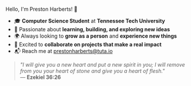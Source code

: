 Hello, I'm Preston Harberts! 👋

- 🎓 **Computer Science Student** at **Tennessee Tech University**  
- 🚀 Passionate about **learning, building, and exploring new ideas**  
- 🌍 Always looking to **grow as a person** and **experience new things**  
- 🤝 Excited to **collaborate on projects that make a real impact**  
- 📬 Reach me at [prestonharberts@tuta.io](mailto:prestonharberts@tuta.io)

> _"I will give you a new heart and put a new spirit in you; I will remove from you your heart of stone and give you a heart of flesh."_  
> — **Ezekiel 36:26**  
